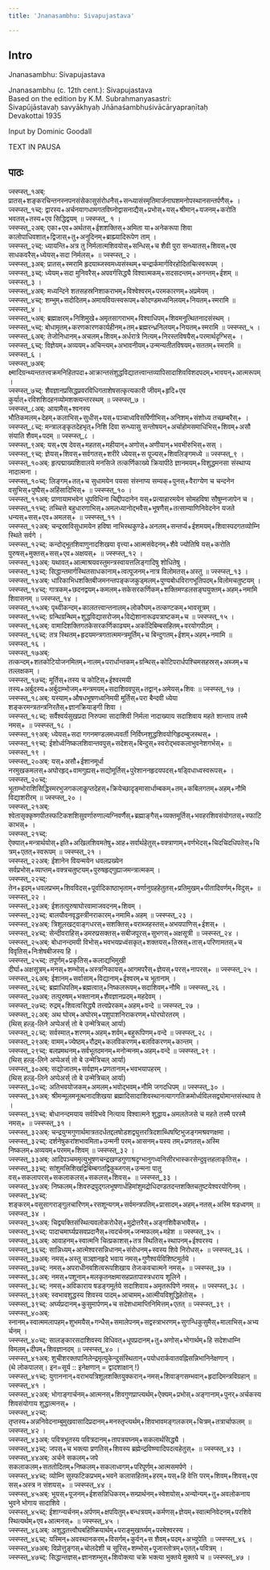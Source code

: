 ```yaml
---
title: 'Jnanasambhu: Sivapujastava'

---
```

## Intro
  
  
  
  
Jnanasambhu: Sivapujastava  
  
  
  
  
  
Jnanasambhu (c. 12th cent.): Sivapujastava  
Based on the edition by K.M. Subrahmanyasastri:  
Śivapūjāstavaḥ savyākhyaḥ Jñānaśambhuśivācāryapraṇītaḥ  
Devakottai 1935  
  
  
Input by Dominic Goodall  
  
  
TEXT IN PAUSA  
  
  
  
  


## पाठः
  
  
  
  
  
  
ज्स्स्प्स्त्_१अब्: प्रातस्+शङ्करचिन्तनस्नपनसंसेकासुसंरोधनैस्+सन्ध्यासंस्मृतिमार्जनाघशमनोपस्थानसन्तर्पणैस्+  ।  
ज्स्स्प्स्त्_१च्द्: द्वारस्य+अर्चनयागधामगतविघ्नोद्वासनाद्यैस्+प्रभोस्+यस्+श्रीमान्+यजनम्+करोति भवतस्+तस्य+एव सिद्धिद्वयम्  ॥ ज्स्स्प्स्त्_ १ ।  
ज्स्स्प्स्त्_२अब्: एका+एव+अर्थतस्+ईशशक्तिस्+अमिता या+अनेकरूपा शिवा कालोपाधिवशात्+द्विजास्+तु+अनुदिनम्+ब्राह्म्यादिरूपेण ताम्  ।  
ज्स्स्प्स्त्_२च्द्: ध्यायन्ति+अत्र तु निर्मलात्मशिवयोस्+सन्धिस्+च शैवी पुरा सन्ध्यातस्+शिवस्+एव साधकवरैस्+ध्येयस्+सदा निर्मलस्+  ॥ ज्स्स्प्स्त्_२ ।  
ज्स्स्प्स्त्_३अब्: प्रातस्+स्मरामि हृदयाब्जस्वमध्यसंस्थम्+चन्द्रार्कमार्गविरहोदितचित्स्वरूपम्  ।  
ज्स्स्प्स्त्_३च्द्: ध्येयम्+सदा मुनिवरैस्+अपवर्गसिद्ध्यै विश्वात्मकम्+सदसदन्तम्+अनन्तम्+ईशम्  ॥ ज्स्स्प्स्त्_३ ।  
ज्स्स्प्स्त्_४अब्: मध्यन्दिने शतसहस्रनिशाकराभम्+विश्वेश्वरम्+परमकारणम्+अप्रमेयम्  ।  
ज्स्स्प्स्त्_४च्द्: शम्भुम्+सदोदितम्+अमायवियत्स्वरूपम्+कोदण्डमध्यनिलयम्+नियतम्+स्मरामि  ॥ ज्स्स्प्स्त्_४ ।  
ज्स्स्प्स्त्_५अब्: ब्रह्माक्षरम्+निशिमुखे+अमृतसागराभम्+विश्वाधिपम्+शिवमनूत्थितनादसंस्थम्  ।  
ज्स्स्प्स्त्_५च्द्: बोधामृतम्+करणकारणकार्यहीनम्+तम्+ब्रह्मरन्ध्रनिलयम्+नियतम्+स्मरामि  ॥ ज्स्स्प्स्त्_५ ।  
ज्स्स्प्स्त्_६अब्: तेजोनिधानम्+अचलम्+शिवम्+अर्धरात्रे नित्यम्+निरस्तविषयैस्+परमार्थदृग्भिस्+  ।  
ज्स्स्प्स्त्_६च्द्: विज्ञेयम्+अव्ययम्+अचिन्त्यम्+अभावनीयम्+उन्मन्यतीतविषयम्+सततम्+स्मरामि  ॥ ज्स्स्प्स्त्_६ ।  
ज्स्स्प्स्त्_७अब्: क्ष्मादिग्रन्थ्यन्ततत्त्वक्रमनिहितपदा+आक्रान्तसंशुद्धविद्यातत्त्वान्तव्यापिसादाशिवविशदपदम्+भावयन्+आत्मरूपम्  ।  
ज्स्स्प्स्त्_७च्द्: शैवज्ञानप्रसिद्धप्रवरविधिगताशेषसत्कृत्यकारी जीवम्+हृदि+एव कुर्यात्+रविशशिदहनव्योमशक्त्यन्तरस्थम्  ॥ ज्स्स्प्स्त्_७ ।  
ज्स्स्प्स्त्_८अब्: आयामैस्+श्वनस्य भौतिकमलम्+देहम्+कलाभिस्+सुधीस्+यस्+पञ्चाध्वविसर्पिणीभिस्+अनिशम्+संशोध्य तच्छम्बरैस्+  ।  
ज्स्स्प्स्त्_८च्द्: मन्त्रालङ्कृतदेहभृत्+निशि दिवा सन्ध्यासु सन्तोषयन्+अर्चाहोमसमाधिभिस्+शिवम्+असौ संयाति शैवम्+पदम्  ॥ ज्स्स्प्स्त्_८ ।  
ज्स्स्प्स्त्_९अब्: यस्+एष देवस्+महतस्+महीयान्+अणोस्+अणीयान्+भवभीरुभिस्+सस्  ।  
ज्स्स्प्स्त्_९च्द्: ज्ञेयस्+शिवस्+सर्वगतस्+शरीरे ध्येयस्+स पूज्यस्+शिवलिङ्गमध्ये  ॥ ज्स्स्प्स्त्_९ ।  
ज्स्स्प्स्त्_१०अब्: हृत्पद्माख्यशिवालये मनसिजे तत्कर्णिकाख्ये क्रियापीठे ज्ञानमयम्+विशुद्धमनसा संस्थाप्य नादात्मना  ।  
ज्स्स्प्स्त्_१०च्द्: लिङ्गम्+तत्+च सुधामयेन पयसा संस्नाप्य सम्यक्+पुनस्+वैराग्येण च चन्दनेन वसुभिस्+पुष्पैस्+अहिंसादिभिस्+  ॥ ज्स्स्प्स्त्_१० ।  
ज्स्स्प्स्त्_११अब्: प्राणायामभवेन धूपविधिना चिद्दीपदानेन यस्+प्रत्याहारमयेन सोमहविषा सौषुम्नजापेन च  ।  
ज्स्स्प्स्त्_११च्द्: तच्चित्ते बहुधारणाभिस्+अमलध्यानोद्भवैस्+भूषणैस्+तत्साम्याणिनिवेदनेन यजते धन्यस्+सस्+एव+अमलस्+  ॥ ज्स्स्प्स्त्_११ ।  
ज्स्स्प्स्त्_१२अब्: चन्द्रस्राविसुधामयेन हविषा नाभिस्थकुण्डे+अनलम्+सन्तर्प्य+ईशमयम्+शिवास्पदगतव्योम्नि स्थिते सर्वगे  ।  
ज्स्स्प्स्त्_१२च्द्: कन्दोद्भूतशिवाणुनादशिखया वृत्त्या+आत्मसंवेदनम्+शैवे ज्योतिषि यस्+करोति पुरुषस्+मुक्तस्+सस्+एव+अक्षयस्+  ॥ ज्स्स्प्स्त्_१२ ।  
ज्स्स्प्स्त्_१३अब्: यथावत्+आत्माश्रयवस्तुमन्त्रस्वायत्तलिङ्गादिषु शोधितेषु  ।  
ज्स्स्प्स्त्_१३च्द्: सिद्धान्तमार्गस्थितसाधकानाम्+त्वत्पूजनम्+नात्र विलोमतस्+अस्तु  ॥ ज्स्स्प्स्त्_१३ ।  
ज्स्स्प्स्त्_१४अब्: धारिकाभिधशक्तिबीजमनन्तपङ्कजकुड्मलम्+पुण्यबोधविरागभूतिपदम्+विलोमचतुष्टयम्  ।  
ज्स्स्प्स्त्_१४च्द्: गात्रकम्+छदनद्वयम्+कमलम्+सकेसरकर्णिकम्+शक्तिमण्डलसङ्घयुक्तम्+अहम्+नमामि शिवासनम्  ॥ ज्स्स्प्स्त्_१४ ।  
ज्स्स्प्स्त्_१५अब्: पृथ्वीकन्दम्+कालतत्त्वान्तनालम्+लोकौघम्+तत्कण्टकम्+भावसूत्रम्  ।  
ज्स्स्प्स्त्_१५च्द्: ग्रन्थिग्रन्थिम्+शुद्धविद्यासरोजम्+विद्येशानारूढपत्राष्टकम्+च  ॥ ज्स्स्प्स्त्_१५ ।  
ज्स्स्प्स्त्_१६अब्: वामादिशक्तिगतकेसरकर्णिकाढ्यम्+अर्कादिबिम्बसहितम्+वरयोगपीठम्  ।  
ज्स्स्प्स्त्_१६च्द्: तत्र स्थितम्+हृदयमन्त्रगतात्ममन्त्रमूर्तिम्+च बिन्दुगतम्+ईशम्+अहम्+नमामि  ॥ ज्स्स्प्स्त्_१६ ।  
ज्स्स्प्स्त्_१७अब्: तत्कन्दम्+शतकोटियोजनमितम्+नालम्+परार्धान्तकम्+ग्रन्थिस्+कोटिपरार्धपश्चिमसहस्रस्+अब्जम्+च तल्लक्षकम्  ।  
ज्स्स्प्स्त्_१७च्द्: मूर्तिस्+तस्य च कोटिस्+ईश्वरमयी तस्य+अर्बुदस्य+अर्बुदाम्भोजम्+मन्त्रमयम्+सदाशिववपुस्+तद्वान्+अमेयस्+शिवः  ॥ ज्स्स्प्स्त्_१७ ।  
ज्स्स्प्स्त्_१८अब्: यस्याम्+औषधभूषणध्वनिमयी मूर्तिस्+परा बैन्दवी ध्येया शङ्करमन्त्रतन्त्रनिरतैस्+ज्ञानक्रियाङ्गी शिवा  ।  
ज्स्स्प्स्त्_१८च्द्: सर्वैश्वर्यसुखप्रदा निरुपमा सादाशिवी निर्मला नादाख्याय सदाशिवाय महते शान्ताय तस्मै नमस्+  ॥ ज्स्स्प्स्त्_१८ ।  
ज्स्स्प्स्त्_१९अब्: ध्येयस्+सदा गगनमण्डलमध्यवर्ती निर्विघ्नशुद्धशिवयोगिहृदम्बुजस्थस्+  ।  
ज्स्स्प्स्त्_१९च्द्: ईशोर्ध्वनिष्कलशिवान्तवपुस्+सदेशस्+बिन्दुस्+स्वरोद्भवकलाभुवनेशगर्भस्+  ॥ ज्स्स्प्स्त्_१९ ।  
ज्स्स्प्स्त्_२०अब्: यस्+असौ+ईशानमूर्धा नरमुखकमलस्+अघोरहृद्+वामगुह्यस्+सद्योमूर्तिस्+पुरेशाननहृदयपदस्+षड्विधाध्वस्वरूपस्+  ।  
ज्स्स्प्स्त्_२०च्द्: भूताम्भोराशिसिद्धिस्मरभुजगकलाकॢप्तदेहस्+क्रियेच्छादृङ्मासार्धाम्बकम्+तम्+कबिलगतम्+अहम्+नौमि विद्याशरीरम्  ॥ ज्स्स्प्स्त्_२० ।  
ज्स्स्प्स्त्_२१अब्: श्वेतासृक्कृष्णपीतस्फटिकशशिसुवर्णारुणाल्यग्निवर्णैस्+ब्रह्माङ्गैस्+व्यक्तमूर्तिस्+भवहरशिवसंयोगतस्+स्फाटिकाभस्+  ।  
ज्स्स्प्स्त्_२१च्द्: ऐक्यात्+मन्त्रार्थयोस्+इति+अखिलशिवमतेषु+आह+सर्वार्थहेतुस्+वक्त्राणाम्+वर्णभेदस्+चिदचिदधिपतेस्+चित्रम्+एतत्+स्वरूपम्  ॥ ज्स्स्प्स्त्_२१ ।  
ज्स्स्प्स्त्_२२अब्: ईशानेन वियन्मयेन धवलप्रख्येन सर्वप्रभोस्+व्याप्तम्+वक्त्रचतुष्टयम्+पुरुषहृद्गुह्याजमन्त्रात्मकम्  ।  
ज्स्स्प्स्त्_२२च्द्: तेन+इदम्+धवलप्रभम्+शिवविदस्+पूर्वादिकाष्ठाभृताम्+वर्णानुग्रहहेतुतस्+प्रतिमुखम्+पीतादिवर्णम्+विदुस्+  ॥ ज्स्स्प्स्त्_२२ ।  
ज्स्स्प्स्त्_२३अब्: ईशतत्पुरुषाघोरवामाजवदनम्+शिवम्  ।  
ज्स्स्प्स्त्_२३च्द्: बालयौवनवृद्धस्त्रीनराकारम्+नमामि+अहम्  ॥ ज्स्स्प्स्त्_२३ ।  
ज्स्स्प्स्त्_२४अब्: त्रिशूलखट्वाङ्गधरस्+सशक्तिस्+वराब्जहस्तस्+अभयपाणिस्+ईशस्+  ।  
ज्स्स्प्स्त्_२४च्द्: सेन्दीवराहिस्+डमरुप्रसक्तस्+सबीजपूरस्+सुभगस्+अक्षसूत्री  ॥ ज्स्स्प्स्त्_२४ ।  
ज्स्स्प्स्त्_२५अब्: बोधानन्दमयी विभोस्+भवभयप्रध्वंसकृत्+शक्तयस्+तिस्रस्+तास्+परिणामतस्+च विवृतिस्+निःशेषबीजस्य हि  ।  
ज्स्स्प्स्त्_२५च्द्: तपूर्णम्+प्रकृतिस्+कलाद्यभिमुखी दीर्घा+अक्षसूत्रम्+मनस्+शम्भोस्+अस्त्रनिकायस्+आगमपरैस्+ज्ञेयस्+परस्+नापरस्+  ॥ ज्स्स्प्स्त्_२५ ।  
ज्स्स्प्स्त्_२६अब्: ईशानम्+सर्वासाम्+विद्यानाम्+ईश्वरम्+च भूतानाम्  ।  
ज्स्स्प्स्त्_२६च्द्: ब्रह्माधिपतिम्+ब्रह्मत्वात्+निष्कलरूपम्+सदाशिवम्+नौमि  ॥ ज्स्स्प्स्त्_२६ ।  
ज्स्स्प्स्त्_२७अब्: तत्पुरुषम्+भक्तानाम्+शैवज्ञानप्रदम्+महदेवम्  ।  
ज्स्स्प्स्त्_२७च्द्: रुद्रम्+शिवत्वसिद्ध्यै तत्त्वप्रेरकम्+अहम्+वन्दे  ॥ ज्स्स्प्स्त्_२७ ।  
ज्स्स्प्स्त्_२८अब्: अथ घोरम्+अघोरम्+पशुपाशनिराकरणम्+घोरघोरतरम्  ।  
(थिस् हल्ड़्-लिने अप्पेअर्स् तो बे उन्मेत्रिचल् आर्या)  
ज्स्स्प्स्त्_२८च्द्: सर्वस्मात्+शरणम्+अहम्+शर्वम्+बहुरूपिणम्+वन्दे  ॥ ज्स्स्प्स्त्_२८ ।  
ज्स्स्प्स्त्_२९अब्: वामम्+ज्येष्ठम्+रौद्रम्+कलविकरणम्+बलविकरणम्+कान्तम्  ।  
ज्स्स्प्स्त्_२९च्द्: बलप्रमथनम्+सर्वभूतदमनम्+मनोन्मनम्+अहम्+वन्दे  ॥ ज्स्स्प्स्त्_२९ ।  
(थिस् हल्ड़्-लिने अप्पेअर्स् तो बे उन्मेत्रिचल् आर्या)  
ज्स्स्प्स्त्_३०अब्: सद्योजातम्+सर्वज्ञम्+प्रणतानाम्+भवभयापहरम्  ।  
(थिस् हल्ड़्-लिने अप्पेअर्स् तो बे उन्मेत्रिचल् आर्या)  
ज्स्स्प्स्त्_३०च्द्: अतिभवयोजकम्+अमलम्+भवोद्भवम्+नौमि जगदधिपम्  ॥ ज्स्स्प्स्त्_३० ।  
ज्स्स्प्स्त्_३१अब्: श्रीमन्मूलमनूत्थनादशिखया ब्रह्मादिसादाशिवस्थानत्यागगतिक्रमोर्ध्वविलसद्व्योमान्तसंस्थाय ते  ।  
ज्स्स्प्स्त्_३१च्द्: बोधानन्दमयाय सर्वविभवे नित्याय विश्वात्मने शुद्धाय+अमलतेजसे च महते तस्मै परस्मै नमस्+  ॥ ज्स्स्प्स्त्_३१ ।  
ज्स्स्प्स्त्_३२अब्: चन्द्रयुग्मगुणार्थमात्रतदर्धतद्दलषोडशद्व्युत्तरत्रिदशाब्धिषष्टिभुजङ्गमश्रवणक्षमा  ।  
ज्स्स्प्स्त्_३२च्द्: दर्शनेषुकरांशभावमिता+उन्मनी परम्+आसनम्+यस्य तम्+प्रणतस्+अस्मि निष्कलम्+अव्ययम्+परमम्+शिवम्  ॥ ज्स्स्प्स्त्_३२ ।  
ज्स्स्प्स्त्_३३अब्: आदिपञ्चममृत्युभूषणचन्द्रखण्डगुणाश्रदृग्भानुगध्वनिसीरभास्करसेन्दुवृत्तहलाकृतिस्+  ।  
ज्स्स्प्स्त्_३३च्द्: सांशुमत्त्रिशिखद्विबिम्बगतद्विकुब्जगस्+उन्मना पातु वस्+सकलापरस्+सकलाकलस्+सकलस्+शिवस्+  ॥ ज्स्स्प्स्त्_३३ ।  
ज्स्स्प्स्त्_३४अब्: निष्कलम्+शिवरुद्रपुद्गलभूषणार्धहिमांशुमद्रोधिदण्डतदन्तशक्तिचतुष्टयेश्वरयोगिनम्  ।  
ज्स्स्प्स्त्_३४च्द्: शङ्करम्+वसुसागराङ्गुलचारिणम्+रसशून्यगम्+सर्वमन्त्रपतिम्+प्रासादम्+अहम्+नतस्+अस्मि षडध्वगम्  ॥ ज्स्स्प्स्त्_३४ ।  
ज्स्स्प्स्त्_३५अब्: चिद्व्यक्तिसंस्थित्यवलोकरोधैस्+मुद्रोत्तरैस्+अङ्गशिवैकभावैस्+  ।  
ज्स्स्प्स्त्_३५च्द्: पादाचमार्घ्यप्रसवप्रदानैस्+त्वदर्चनम्+जन्मफलम्+महेश  ॥ ज्स्स्प्स्त्_३५ ।  
ज्स्स्प्स्त्_३६अब्: आवाहनम्+स्वात्मनि चित्प्रकाशस्+तत्र स्थितिस्+स्थापनम्+ईश्वरस्य  ।  
ज्स्स्प्स्त्_३६च्द्: सान्निध्यम्+आत्मेश्वरसन्निधानम्+संरोधनम्+स्वस्य शिवे निरोधस्+  ॥ ज्स्स्प्स्त्_३६ ।  
ज्स्स्प्स्त्_३७अब्: नमस्+अस्तु सञ्ज्ञानहृदे भवाय नमस्+गुणैश्वर्यविशिष्टमूर्तये  ।  
ज्स्स्प्स्त्_३७च्द्: नमस्+अपराधीनवशित्वरूपशिखाय तेजःकवचात्मने नमस्+  ॥ ज्स्स्प्स्त्_३७ ।  
ज्स्स्प्स्त्_३८अब्: नमस्+पशूनाम्+मलकृतनक्षमासहप्रतापास्त्रधराय शूलिने  ।  
ज्स्स्प्स्त्_३८च्द्: नमस्+अविकाराय षडङ्गमूर्तये सदाशिवाय+अमृतरूपिणे नमस्+  ॥ ज्स्स्प्स्त्_३८ ।  
ज्स्स्प्स्त्_३९अब्: स्वभावशुद्धस्य शिवस्य पादम्+आचामम्+आत्मीयविशुद्धिहेतोस्+  ।  
ज्स्स्प्स्त्_३९च्द्: अर्घ्यप्रदानम्+कुसुमार्पणम्+च सदेशधामाप्तिनिमित्तम्+एतत्  ॥ ज्स्स्प्स्त्_३९ ।  
ज्स्स्प्स्त्_४०अब्: स्नानम्+स्वात्ममलापहम्+शुभमयैस्+गन्धैस्+समालेपनम्+सद्वस्त्राभरणम्+सुगन्धिकुसुमैस्+मालाभिस्+अभ्यर्चनम्  ।  
ज्स्स्प्स्त्_४०च्द्: सालङ्कारसदाशिवस्य विधिवत्+धूपप्रदानम्+तु+अणोस्+भोगार्थम्+हि सदेशधाम्नि विमलम्+दीपम्+शिवज्ञानदम्  ॥ ज्स्स्प्स्त्_४० ।  
ज्स्स्प्स्त्_४१अब्: शुचीशरक्तपानिलेन्द्रमृत्युकेन्दुसंस्थितान्+पयोधरार्कवातवह्निसन्निभानिनेक्षणान्  ।  
(थे लोकपालस्। इन=सूर्य :: इनेक्षणान् = द्वादशाक्षान् !)  
ज्स्स्प्स्त्_४१च्द्: युगाननान्+वराभयत्रिशूलशक्तियुक्करान्+नमस्+शिवाङ्गसम्भवान्+हृदादिमन्त्रविग्रहान्  ॥ ज्स्स्प्स्त्_४१ ।  
ज्स्स्प्स्त्_४२अब्: भोगाङ्गार्चनम्+आत्मनस्+शिवगुणप्राप्त्यर्थम्+ऐक्यम्+प्रभोस्+अङ्गानाम्+पुनर्+अर्चकस्य शिवसंयोगाय शुद्धात्मनस्+  ।  
ज्स्स्प्स्त्_४२च्द्: तृप्तस्य+अन्ननिवेदनाम्बुमुखवासादिप्रदानम्+मनस्तृप्त्यर्थम्+शिवभावमङ्गलकरम्+चित्रम्+तत्रार्चाफलम्  ॥ ज्स्स्प्स्त्_४२ ।  
ज्स्स्प्स्त्_४३अब्: पवित्रभूतस्य पवित्रदानम्+तापत्रयघ्नम्+सकलार्थसिद्ध्यै  ।  
ज्स्स्प्स्त्_४३च्द्: जपस्+च भक्त्या प्रणतिस्+शिवस्य ब्रह्मेन्द्रविष्ण्वादिपदत्वहेतुस्+  ॥ ज्स्स्प्स्त्_४३ ।  
ज्स्स्प्स्त्_४४अब्: अर्चने सकलम्+जपे सकलाकलम्+सततोदितम्+निष्कलम्+सकलाध्वगम्+परिपूर्णम्+आत्मसमर्पणे  ।  
ज्स्स्प्स्त्_४४च्द्: व्योम्नि सुस्फटिकप्रभम्+भवने कलासहितम्+हरम्+यस्+हि वेत्ति परम्+शिवम्+शिवस्+एव सस्+अस्त्र न संशयस्+  ॥ ज्स्स्प्स्त्_४४ ।  
ज्स्स्प्स्त्_४५अब्: भूयस्+पूजनम्+ईशसन्निधिकरम्+सम्प्रार्थनम्+स्वेशयोस्+अन्योन्यम्+तु+अवलोकनाय भुवने भोगाय सादाशिवे  ।  
ज्स्स्प्स्त्_४५च्द्: ईशाग्न्यर्चनम्+अर्पणम्+क्षपयितुम्+बन्धत्रयम्+कर्मणस्+ज्ञेयम्+स्वात्मनिवेदनम्+परशिवे स्थित्यर्थम्+एव+आत्मनस्+  ॥ ज्स्स्प्स्त्_४५ ।  
ज्स्स्प्स्त्_४६अब्: अशुद्धतत्त्वौघबहिष्क्रियार्थम्+पराङ्मुखार्घ्यम्+परमेश्वरस्य  ।  
ज्स्स्प्स्त्_४६च्द्: यस्मिन्+अवस्थानकरम्+विसर्गम्+कुर्वन्+स शैवम्+पदम्+अभ्युपेति  ॥ ज्स्स्प्स्त्_४६ ।  
ज्स्स्प्स्त्_४७अब्: विप्रोत्तुङ्गस्+चोलदेशी च सूरिस्+शम्भोस्+पूजास्तोत्रम्+एतत्+पवित्रम्  ।  
ज्स्स्प्स्त्_४७च्द्: सिद्धान्तज्ञस्+ज्ञानशम्भुस्+शिवोक्त्या चक्रे भक्त्या भुक्तये मुक्तये च  ॥ ज्स्स्प्स्त्_४७ ।  
  
  
  
  
